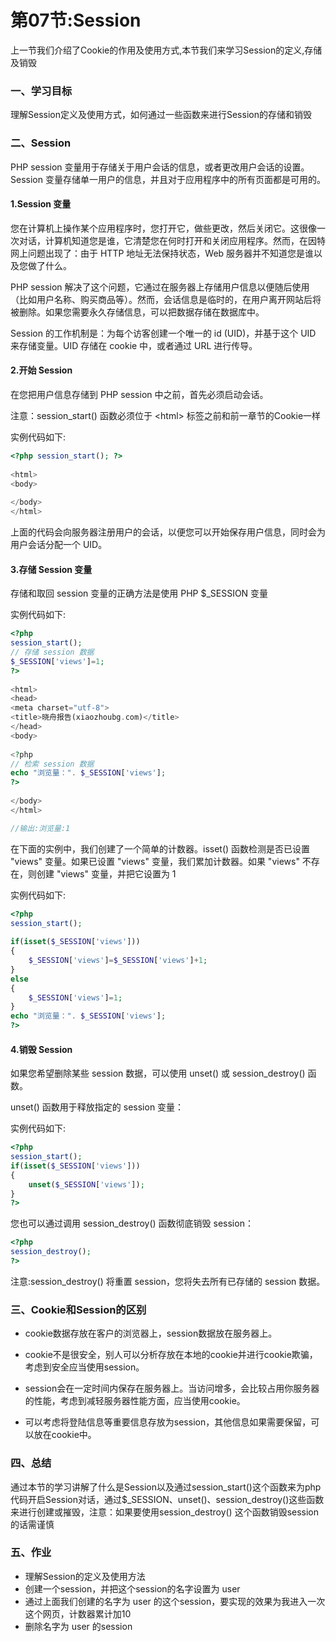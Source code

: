# 第07节:Session
上一节我们介绍了Cookie的作用及使用方式,本节我们来学习Session的定义,存储及销毁

### 一、学习目标
理解Session定义及使用方式，如何通过一些函数来进行Session的存储和销毁

### 二、Session

PHP session 变量用于存储关于用户会话的信息，或者更改用户会话的设置。Session 变量存储单一用户的信息，并且对于应用程序中的所有页面都是可用的。

#### 1.Session 变量

您在计算机上操作某个应用程序时，您打开它，做些更改，然后关闭它。这很像一次对话，计算机知道您是谁，它清楚您在何时打开和关闭应用程序。然而，在因特网上问题出现了：由于 HTTP 地址无法保持状态，Web 服务器并不知道您是谁以及您做了什么。

PHP session 解决了这个问题，它通过在服务器上存储用户信息以便随后使用（比如用户名称、购买商品等）。然而，会话信息是临时的，在用户离开网站后将被删除。如果您需要永久存储信息，可以把数据存储在数据库中。

Session 的工作机制是：为每个访客创建一个唯一的 id (UID)，并基于这个 UID 来存储变量。UID 存储在 cookie 中，或者通过 URL 进行传导。

#### 2.开始 Session
在您把用户信息存储到 PHP session 中之前，首先必须启动会话。

注意：session_start() 函数必须位于 \<html> 标签之前和前一章节的Cookie一样

实例代码如下:

``` php
<?php session_start(); ?>
 
<html>
<body>
 
</body>
</html>
```

上面的代码会向服务器注册用户的会话，以便您可以开始保存用户信息，同时会为用户会话分配一个 UID。

#### 3.存储 Session 变量

存储和取回 session 变量的正确方法是使用 PHP $_SESSION 变量

实例代码如下:

``` php
<?php
session_start();
// 存储 session 数据
$_SESSION['views']=1;
?>
 
<html>
<head>
<meta charset="utf-8">
<title>晓舟报告(xiaozhoubg.com)</title>
</head>
<body>
 
<?php
// 检索 session 数据
echo "浏览量：". $_SESSION['views'];
?>
 
</body>
</html>

//输出:浏览量:1
```

在下面的实例中，我们创建了一个简单的计数器。isset() 函数检测是否已设置 "views" 变量。如果已设置 "views" 变量，我们累加计数器。如果 "views" 不存在，则创建 "views" 变量，并把它设置为 1

实例代码如下:

``` php
<?php
session_start();
 
if(isset($_SESSION['views']))
{
    $_SESSION['views']=$_SESSION['views']+1;
}
else
{
    $_SESSION['views']=1;
}
echo "浏览量：". $_SESSION['views'];
?>
```

#### 4.销毁 Session

如果您希望删除某些 session 数据，可以使用 unset() 或 session_destroy() 函数。

unset() 函数用于释放指定的 session 变量：

实例代码如下:

``` php
<?php
session_start();
if(isset($_SESSION['views']))
{
    unset($_SESSION['views']);
}
?>
```

您也可以通过调用 session_destroy() 函数彻底销毁 session：

``` php
<?php
session_destroy();
?>
```

注意:session_destroy() 将重置 session，您将失去所有已存储的 session 数据。

### 三、Cookie和Session的区别

* cookie数据存放在客户的浏览器上，session数据放在服务器上。

* cookie不是很安全，别人可以分析存放在本地的cookie并进行cookie欺骗，考虑到安全应当使用session。

* session会在一定时间内保存在服务器上。当访问增多，会比较占用你服务器的性能，考虑到减轻服务器性能方面，应当使用cookie。

* 可以考虑将登陆信息等重要信息存放为session，其他信息如果需要保留，可以放在cookie中。

### 四、总结

通过本节的学习讲解了什么是Session以及通过session_start()这个函数来为php代码开启Session对话，通过$_SESSION、unset()、session_destroy()这些函数来进行创建或摧毁，注意：如果要使用session_destroy() 这个函数销毁session的话需谨慎

### 五、作业
* 理解Session的定义及使用方法
* 创建一个session，并把这个session的名字设置为 user
* 通过上面我们创建的名字为 user 的这个session，要实现的效果为我进入一次这个网页，计数器累计加10
* 删除名字为 user 的session

